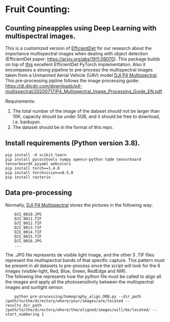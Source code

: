 # Fruit Counting:
## Counting pineapples using Deep Learning with multispectral images.
This is a customized version of [EfficientDet](https://arxiv.org/abs/1911.09070) for our research about the importance multispectral images when dealing with object detection (EfficientDet paper: https://arxiv.org/abs/1911.09070). This package builds on top of [this](https://github.com/zylo117/Yet-Another-EfficientDet-Pytorch) excellent EfficientDet PyTorch implementation. 
Also it encompases a strong pipeline to pre-process the multispectral images taken from a Unmanned Aerial Vehicle (UAV) model [DJI P4 Multispectral](https://www.dji.com/p4-multispectral). This pre-processing pipline follows the image processing guide: https://dl.djicdn.com/downloads/p4-multispectral/20200717/P4_Multispectral_Image_Processing_Guide_EN.pdf.

Requirements:

1. The total number of the image of the dataset should not be larger than 10K, capacity should be under 5GB, and it should be free to download, i.e. baiduyun.
2. The dataset should be in the format of this repo.

## Install requirements (Python version 3.8).
    pip install -U scikit-learn
    pip install pycocotools numpy opencv-python tqdm tensorboard tensorboardX pyyaml webcolors
    pip install torch==1.4.0
    pip install torchvision==0.5.0
    pip install rasterio

## Data pre-processing
Normally, [DJI P4 Multispectral](https://www.dji.com/p4-multispectral) stores the pictures in the following way:

        DJI_0010.JPG
        DJI_0011.TIF
        DJI_0012.TIF
        DJI_0013.TIF
        DJI_0014.TIF
        DJI_0015.TIF
        DJI_0016.JPG
        ...

The .JPG file represents de visible light image, and the other 5 .TIF files represent the multispectral bands of that specific capture. This pattern must be present in all datasets to pre-process since the script will look for the 6 images (visible-light, Red, Blue, Green, RedEdge and NIR).   
The following line represents how the python file must be called to align all the images and apply all the photosensitivity between the multispectral images and sunlight sensor.

        python pre-processing/homography_align_ORB.py --dir_path /path/to/the/directory/where/your/images/are/located --results_dir_path /path/to/the/directory/where/the/aligned/images/will/be/located/ --start_numbering 1
